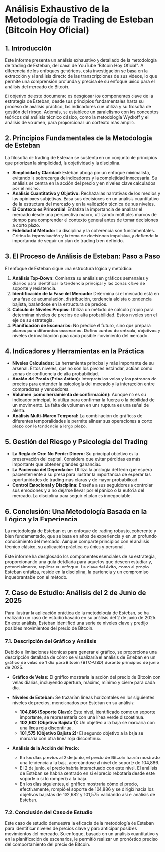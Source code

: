 # Análisis Exhaustivo de la Metodología de Trading de Esteban (Bitcoin Hoy Oficial)

## 1. Introducción

Este informe presenta un análisis exhaustivo y detallado de la metodología de trading de Esteban, del canal de YouTube "Bitcoin Hoy Oficial". A diferencia de los enfoques genéricos, esta investigación se basa en la extracción y el análisis directo de las transcripciones de sus videos, lo que permite una comprensión profunda y precisa de su enfoque único para el análisis del mercado de Bitcoin.

El objetivo de este documento es desglosar los componentes clave de la estrategia de Esteban, desde sus principios fundamentales hasta su proceso de análisis práctico, los indicadores que utiliza y su filosofía de gestión del riesgo. Además, se establece un paralelismo con los conceptos teóricos del análisis técnico clásico, como la metodología Wyckoff y el análisis de volumen, para proporcionar un contexto más amplio.

## 2. Principios Fundamentales de la Metodología de Esteban

La filosofía de trading de Esteban se sustenta en un conjunto de principios que priorizan la simplicidad, la objetividad y la disciplina.

- **Simplicidad y Claridad:** Esteban aboga por un enfoque minimalista, evitando la sobrecarga de indicadores y la complejidad innecesaria. Su análisis se centra en la acción del precio y en niveles clave calculados por él mismo.
- **Análisis Cuantitativo y Objetivo:** Rechaza las narrativas de los medios y las opiniones subjetivas. Basa sus decisiones en un análisis cuantitativo de la estructura del mercado y en la validación técnica de sus niveles.
- **El Contexto es Primordial:** Enfatiza la importancia de analizar el mercado desde una perspectiva macro, utilizando múltiples marcos de tiempo para comprender el contexto general antes de tomar decisiones a corto plazo.
- **Fidelidad al Método:** La disciplina y la coherencia son fundamentales. Critica la improvisación y la toma de decisiones impulsiva, y defiende la importancia de seguir un plan de trading bien definido.

## 3. El Proceso de Análisis de Esteban: Paso a Paso

El enfoque de Esteban sigue una estructura lógica y metódica:

1.  **Análisis Top-Down:** Comienza su análisis en gráficos semanales y diarios para identificar la tendencia principal y las zonas clave de soporte y resistencia.
2.  **Identificación de la Fase del Mercado:** Determina si el mercado está en una fase de acumulación, distribución, tendencia alcista o tendencia bajista, basándose en la estructura de precios.
3.  **Cálculo de Niveles Propios:** Utiliza un método de cálculo propio para determinar niveles de precios de alta probabilidad. Estos niveles son el eje de su estrategia.
4.  **Planificación de Escenarios:** No predice el futuro, sino que prepara planes para diferentes escenarios. Define puntos de entrada, objetivos y niveles de invalidación para cada posible movimiento del mercado.

## 4. Indicadores y Herramientas en la Práctica

- **Niveles Calculados:** La herramienta principal y más importante de su arsenal. Estos niveles, que no son los pivotes estándar, actúan como zonas de confluencia de alta probabilidad.
- **Acción del Precio (Price Action):** Interpreta las velas y los patrones de precios para entender la psicología del mercado y la interacción entre compradores y vendedores.
- **Volumen (como herramienta de confirmación):** Aunque no es su indicador principal, lo utiliza para confirmar la fuerza o la debilidad de un movimiento. La falta de volumen en una ruptura es una señal de alerta.
- **Análisis Multi-Marco Temporal:** La combinación de gráficos de diferentes temporalidades le permite alinear sus operaciones a corto plazo con la tendencia a largo plazo.

## 5. Gestión del Riesgo y Psicología del Trading

- **La Regla de Oro: No Perder Dinero:** Su principal objetivo es la preservación del capital. Considera que evitar pérdidas es más importante que obtener grandes ganancias.
- **La Paciencia del Depredador:** Utiliza la analogía del león que espera pacientemente a su presa para ilustrar la importancia de esperar las oportunidades de trading más claras y de mayor probabilidad.
- **Control Emocional y Disciplina:** Enseña a sus seguidores a controlar sus emociones y a no dejarse llevar por el pánico o la euforia del mercado. La disciplina para seguir el plan es innegociable.

## 6. Conclusión: Una Metodología Basada en la Lógica y la Experiencia

La metodología de Esteban es un enfoque de trading robusto, coherente y bien fundamentado, que se basa en años de experiencia y en un profundo conocimiento del mercado. Aunque comparte principios con el análisis técnico clásico, su aplicación práctica es única y personal.

Este informe ha desglosado los componentes esenciales de su estrategia, proporcionando una guía detallada para aquellos que deseen estudiar y, potencialmente, replicar su enfoque. La clave del éxito, como el propio Esteban enfatiza, reside en la disciplina, la paciencia y un compromiso inquebrantable con el método.


## 7. Caso de Estudio: Análisis del 2 de Junio de 2025

Para ilustrar la aplicación práctica de la metodología de Esteban, se ha realizado un caso de estudio basado en su análisis del 2 de junio de 2025. En este análisis, Esteban identificó una serie de niveles clave y predijo posibles movimientos del precio de Bitcoin.

### 7.1. Descripción del Gráfico y Análisis

Debido a limitaciones técnicas para generar el gráfico, se proporciona una descripción detallada de cómo se visualizaría el análisis de Esteban en un gráfico de velas de 1 día para Bitcoin (BTC-USD) durante principios de junio de 2025.

- **Gráfico de Velas:** El gráfico mostraría la acción del precio de Bitcoin con velas diarias, incluyendo apertura, máximo, mínimo y cierre para cada día.

- **Niveles de Esteban:** Se trazarían líneas horizontales en los siguientes niveles de precios, mencionados por Esteban en su análisis:
    - **104,886 (Soporte Clave):** Este nivel, identificado como un soporte importante, se representaría con una línea verde discontinua.
    - **102,682 (Objetivo Bajista 1):** Un objetivo a la baja se marcaría con una línea roja discontinua.
    - **101,575 (Objetivo Bajista 2):** El segundo objetivo a la baja se marcaría con otra línea roja discontinua.

- **Análisis de la Acción del Precio:**
    - En los días previos al 2 de junio, el precio de Bitcoin habría mostrado una tendencia a la baja, acercándose al nivel de soporte de 104,886.
    - El 2 de junio, el precio habría interactuado con este nivel. El análisis de Esteban se habría centrado en si el precio rebotaría desde este soporte o si lo rompería a la baja.
    - En los días siguientes, el gráfico mostraría cómo el precio, efectivamente, rompió el soporte de 104,886 y se dirigió hacia los objetivos bajistas de 102,682 y 101,575, validando así el análisis de Esteban.

### 7.2. Conclusión del Caso de Estudio

Este caso de estudio demuestra la eficacia de la metodología de Esteban para identificar niveles de precios clave y para anticipar posibles movimientos del mercado. Su enfoque, basado en un análisis cuantitativo y en la planificación de escenarios, le permitió realizar un pronóstico preciso del comportamiento del precio de Bitcoin.